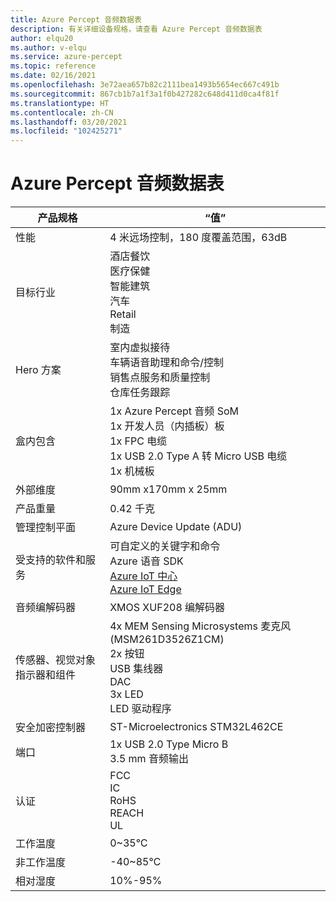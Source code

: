```yaml
---
title: Azure Percept 音频数据表
description: 有关详细设备规格，请查看 Azure Percept 音频数据表
author: elqu20
ms.author: v-elqu
ms.service: azure-percept
ms.topic: reference
ms.date: 02/16/2021
ms.openlocfilehash: 3e72aea657b82c2111bea1493b5654ec667c491b
ms.sourcegitcommit: 867cb1b7a1f3a1f0b427282c648d411d0ca4f81f
ms.translationtype: HT
ms.contentlocale: zh-CN
ms.lasthandoff: 03/20/2021
ms.locfileid: "102425271"
---
```

# <a name="azure-percept-audio-datasheet"></a>Azure Percept 音频数据表

|产品规格           |“值”     |
|--------------------------------|--------|
|性能                     |4 米远场控制，180 度覆盖范围，63dB  |
|目标行业               |酒店餐饮 <br> 医疗保健 <br> 智能建筑 <br> 汽车 <br> Retail <br> 制造  |
|Hero 方案                  |室内虚拟接待 <br> 车辆语音助理和命令/控制 <br> 销售点服务和质量控制 <br> 仓库任务跟踪|
|盒内包含  |1x Azure Percept 音频 SoM <br> 1x 开发人员（内插板）板 <br> 1x FPC 电缆 <br> 1x USB 2.0 Type A 转 Micro USB 电缆 <br> 1x 机械板|
|外部维度             |90mm x170mm x 25mm   |
|产品重量                  |0.42 千克   |
|管理控制平面        |Azure Device Update (ADU)          |
|受支持的软件和服务 |可自定义的关键字和命令 <br> Azure 语音 SDK <br> [Azure IoT 中心](https://azure.microsoft.com/services/iot-hub/) <br> [Azure IoT Edge](https://azure.microsoft.com/services/iot-edge/) |
|音频编解码器                     |XMOS XUF208 编解码器        |
|传感器、视觉对象指示器和组件   |4x MEM Sensing Microsystems 麦克风 (MSM261D3526Z1CM) <br> 2x 按钮 <br> USB 集线器 <br> DAC <br> 3x LED <br> LED 驱动程序          |
|安全加密控制器      |ST-Microelectronics STM32L462CE       |
|端口                           |1x USB 2.0 Type Micro B <br> 3.5 mm 音频输出     |
|认证                   |FCC <br> IC <br> RoHS <br> REACH <br> UL    |
|工作温度           |0~35℃     |
|非工作温度       |-40~85℃     |
|相对湿度               |10%-95%    |
